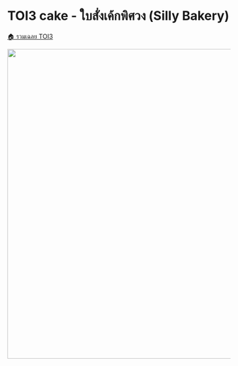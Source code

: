 <!-- @codegen_problem begin -->
# TOI3 cake - ใบสั่งเค้กพิศวง (Silly Bakery)

[🏠 รวมเฉลย TOI3](../)

<img width="700" src="https://github.com/krist7599555/toi/assets/19445033/80c80822-7583-4bcd-a705-dae3eacdee85" />
<!-- @codegen_problem end -->
